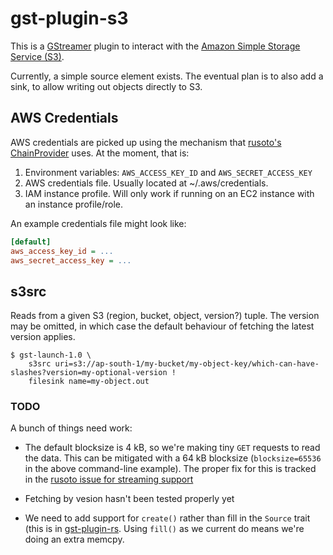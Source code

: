 # gst-plugin-s3

This is a [GStreamer](https://gstreamer.freedesktop.org/) plugin to interact
with the [Amazon Simple Storage Service (S3)](https://aws.amazon.com/s3/).

Currently, a simple source element exists. The eventual plan is to also add a
sink, to allow writing out objects directly to S3.

## AWS Credentials

AWS credentials are picked up using the mechanism that
[rusoto's ChainProvider](http://rusoto.github.io/rusoto/rusoto/struct.ChainProvider.html)
uses. At the moment, that is:

 1. Environment variables: `AWS_ACCESS_KEY_ID` and `AWS_SECRET_ACCESS_KEY`
 2. AWS credentials file. Usually located at ~/.aws/credentials.
 3. IAM instance profile. Will only work if running on an EC2 instance with an instance profile/role.

An example credentials file might look like:

```ini
[default]
aws_access_key_id = ...
aws_secret_access_key = ...
```

## s3src

Reads from a given S3 (region, bucket, object, version?) tuple. The version may
be omitted, in which case the default behaviour of fetching the latest version
applies.

```
$ gst-launch-1.0 \
    s3src uri=s3://ap-south-1/my-bucket/my-object-key/which-can-have-slashes?version=my-optional-version !
    filesink name=my-object.out
```

### TODO

A bunch of things need work:

 * The default blocksize is 4 kB, so we're making tiny `GET` requests to read
   the data. This can be mitigated with a 64 kB blocksize (`blocksize=65536` in
   the above command-line example). The proper fix for this is tracked in the
   [rusoto issue for streaming support](https://github.com/rusoto/rusoto/issues/481)

 * Fetching by vesion hasn't been tested properly yet

 * We need to add support for `create()` rather than fill in the `Source` trait
   (this is in [gst-plugin-rs](https://github.com/sdroege/gst-plugin-rs). Using
   `fill()` as we current do means we're doing an extra memcpy.
